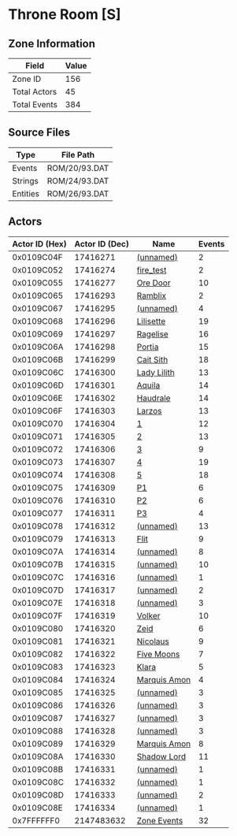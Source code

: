 # Throne Room [S]

## Zone Information

| Field        |   Value |
|--------------|---------|
| Zone ID      |     156 |
| Total Actors |      45 |
| Total Events |     384 |

## Source Files

| Type     | File Path     |
|----------|---------------|
| Events   | ROM/20/93.DAT |
| Strings  | ROM/24/93.DAT |
| Entities | ROM/26/93.DAT |

## Actors

| Actor ID (Hex)   |   Actor ID (Dec) | Name                                             |   Events |
|------------------|------------------|--------------------------------------------------|----------|
| 0x0109C04F       |         17416271 | [(unnamed)](./17416271/)                         |        2 |
| 0x0109C052       |         17416274 | [fire_test](./17416274%20-%20fire_test/)         |        2 |
| 0x0109C055       |         17416277 | [Ore Door](./17416277%20-%20Ore%20Door/)         |       10 |
| 0x0109C065       |         17416293 | [Ramblix](./17416293%20-%20Ramblix/)             |        2 |
| 0x0109C067       |         17416295 | [(unnamed)](./17416295/)                         |        4 |
| 0x0109C068       |         17416296 | [Lilisette](./17416296%20-%20Lilisette/)         |       19 |
| 0x0109C069       |         17416297 | [Ragelise](./17416297%20-%20Ragelise/)           |       16 |
| 0x0109C06A       |         17416298 | [Portia](./17416298%20-%20Portia/)               |       15 |
| 0x0109C06B       |         17416299 | [Cait Sith](./17416299%20-%20Cait%20Sith/)       |       18 |
| 0x0109C06C       |         17416300 | [Lady Lilith](./17416300%20-%20Lady%20Lilith/)   |       13 |
| 0x0109C06D       |         17416301 | [Aquila](./17416301%20-%20Aquila/)               |       14 |
| 0x0109C06E       |         17416302 | [Haudrale](./17416302%20-%20Haudrale/)           |       14 |
| 0x0109C06F       |         17416303 | [Larzos](./17416303%20-%20Larzos/)               |       13 |
| 0x0109C070       |         17416304 | [1](./17416304%20-%201/)                         |       12 |
| 0x0109C071       |         17416305 | [2](./17416305%20-%202/)                         |       13 |
| 0x0109C072       |         17416306 | [3](./17416306%20-%203/)                         |        9 |
| 0x0109C073       |         17416307 | [4](./17416307%20-%204/)                         |       19 |
| 0x0109C074       |         17416308 | [5](./17416308%20-%205/)                         |       18 |
| 0x0109C075       |         17416309 | [P1](./17416309%20-%20P1/)                       |        6 |
| 0x0109C076       |         17416310 | [P2](./17416310%20-%20P2/)                       |        6 |
| 0x0109C077       |         17416311 | [P3](./17416311%20-%20P3/)                       |        4 |
| 0x0109C078       |         17416312 | [(unnamed)](./17416312/)                         |       13 |
| 0x0109C079       |         17416313 | [Flit](./17416313%20-%20Flit/)                   |        9 |
| 0x0109C07A       |         17416314 | [(unnamed)](./17416314/)                         |        8 |
| 0x0109C07B       |         17416315 | [(unnamed)](./17416315/)                         |       10 |
| 0x0109C07C       |         17416316 | [(unnamed)](./17416316/)                         |        1 |
| 0x0109C07D       |         17416317 | [(unnamed)](./17416317/)                         |        2 |
| 0x0109C07E       |         17416318 | [(unnamed)](./17416318/)                         |        3 |
| 0x0109C07F       |         17416319 | [Volker](./17416319%20-%20Volker/)               |       10 |
| 0x0109C080       |         17416320 | [Zeid](./17416320%20-%20Zeid/)                   |        6 |
| 0x0109C081       |         17416321 | [Nicolaus](./17416321%20-%20Nicolaus/)           |        9 |
| 0x0109C082       |         17416322 | [Five Moons](./17416322%20-%20Five%20Moons/)     |        7 |
| 0x0109C083       |         17416323 | [Klara](./17416323%20-%20Klara/)                 |        5 |
| 0x0109C084       |         17416324 | [Marquis Amon](./17416324%20-%20Marquis%20Amon/) |        4 |
| 0x0109C085       |         17416325 | [(unnamed)](./17416325/)                         |        3 |
| 0x0109C086       |         17416326 | [(unnamed)](./17416326/)                         |        3 |
| 0x0109C087       |         17416327 | [(unnamed)](./17416327/)                         |        3 |
| 0x0109C088       |         17416328 | [(unnamed)](./17416328/)                         |        3 |
| 0x0109C089       |         17416329 | [Marquis Amon](./17416329%20-%20Marquis%20Amon/) |        8 |
| 0x0109C08A       |         17416330 | [Shadow Lord](./17416330%20-%20Shadow%20Lord/)   |       11 |
| 0x0109C08B       |         17416331 | [(unnamed)](./17416331/)                         |        1 |
| 0x0109C08C       |         17416332 | [(unnamed)](./17416332/)                         |        1 |
| 0x0109C08D       |         17416333 | [(unnamed)](./17416333/)                         |        2 |
| 0x0109C08E       |         17416334 | [(unnamed)](./17416334/)                         |        1 |
| 0x7FFFFFF0       |       2147483632 | [Zone Events](./Zone%20Events/)                  |       32 |